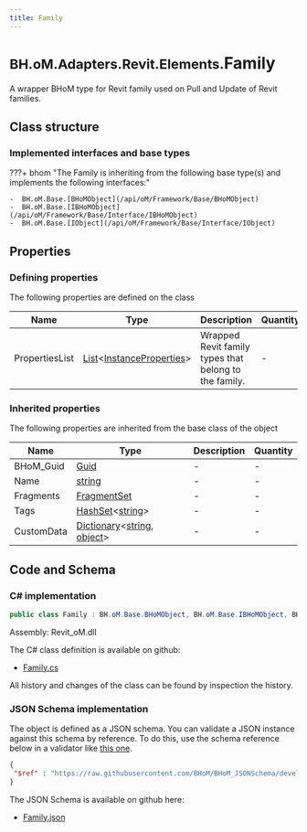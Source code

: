 ```yaml
---
title: Family
---
```


# <small>BH.oM.Adapters.Revit.Elements.</small>**Family**

A wrapper BHoM type for Revit family used on Pull and Update of Revit families.

## Class structure

### Implemented interfaces and base types

???+ bhom "The Family is inheriting from the following base type(s) and implements the following interfaces:"

    -  BH.oM.Base.[BHoMObject](/api/oM/Framework/Base/BHoMObject)
    -  BH.oM.Base.[IBHoMObject](/api/oM/Framework/Base/Interface/IBHoMObject)
    -  BH.oM.Base.[IObject](/api/oM/Framework/Base/Interface/IObject)


## Properties



### Defining properties

The following properties are defined on the class

| Name             | Type             | Description      | Quantity         |
|------------------|------------------|------------------|------------------|
| PropertiesList | [List](https://learn.microsoft.com/en-us/dotnet/api/System.Collections.Generic.List-1?view=netstandard-2.0)&lt;[InstanceProperties](/api/oM/Adapter/Adapters/Revit/Properties/InstanceProperties)&gt; | Wrapped Revit family types that belong to the family. | - |


### Inherited properties
The following properties are inherited from the base class of the object

| Name             | Type             | Description      | Quantity         |
|------------------|------------------|------------------|------------------|
| BHoM_Guid | [Guid](https://learn.microsoft.com/en-us/dotnet/api/System.Guid?view=netstandard-2.0) | - | - |
| Name | [string](https://learn.microsoft.com/en-us/dotnet/api/System.String?view=netstandard-2.0) | - | - |
| Fragments | [FragmentSet](/api/oM/Framework/Base/FragmentSet) | - | - |
| Tags | [HashSet](https://learn.microsoft.com/en-us/dotnet/api/System.Collections.Generic.HashSet-1?view=netstandard-2.0)&lt;[string](https://learn.microsoft.com/en-us/dotnet/api/System.String?view=netstandard-2.0)&gt; | - | - |
| CustomData | [Dictionary](https://learn.microsoft.com/en-us/dotnet/api/System.Collections.Generic.Dictionary-2?view=netstandard-2.0)&lt;[string](https://learn.microsoft.com/en-us/dotnet/api/System.String?view=netstandard-2.0), [object](https://learn.microsoft.com/en-us/dotnet/api/System.Object?view=netstandard-2.0)&gt; | - | - |


## Code and Schema

### C# implementation

``` C# title="C#"
public class Family : BH.oM.Base.BHoMObject, BH.oM.Base.IBHoMObject, BH.oM.Base.IObject
```

Assembly: Revit_oM.dll

The C# class definition is available on github:

- [Family.cs](https://github.com/BHoM/Revit_Toolkit/blob/develop/Revit_oM/Elements\Family.cs)

All history and changes of the class can be found by inspection the history.
### JSON Schema implementation

The object is defined as a JSON schema. You can validate a JSON instance against this schema by reference. To do this, use the schema reference below in a validator like [this one](https://www.jsonschemavalidator.net/).

``` json title="JSON Schema"
{
 "$ref" : "https://raw.githubusercontent.com/BHoM/BHoM_JSONSchema/develop/Revit_oM/Elements/Family.json"
}
```

The JSON Schema is available on github here:

- [Family.json](https://github.com/BHoM/BHoM_JSONSchema/blob/develop/Revit_oM/Elements/Family.json)
